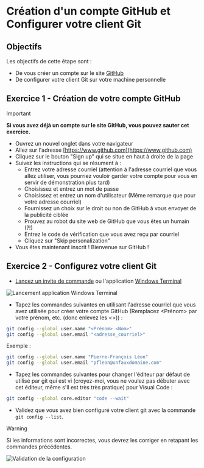 # Création d'un compte GitHub et Configurer votre client Git

## Objectifs

Les objectifs de cette étape sont :

- De vous créer un compte sur le site [GitHub](https://github.com)
- De configurer votre client Git sur votre machine personnelle

## Exercice 1 - Création de votre compte GitHub

> [!IMPORTANT]
> **Si vous avez déjà un compte sur le site GitHub, vous pouvez sauter cet exercice.**

- Ouvrez un nouvel onglet dans votre navigateur
- Allez sur l'adresse [https://www.github.com](https://www.github.com)
- Cliquez sur le bouton "Sign up" qui se situe en haut à droite de la page
- Suivez les instructions qui se résument à :
  - Entrez votre adresse courriel (attention à l'adresse courriel que vous allez utiliser, vous pourriez vouloir garder votre compte pour vous en servir de démonstration plus tard)
  - Choisissez et entrez un mot de passe
  - Choisissez et entrez un nom d'utilisateur (Même remarque que pour votre adresse courriel)
  - Fournissez un choix sur le droit ou non de GitHub à vous envoyer de la publicité ciblée
  - Prouvez au robot du site web de GitHub que vous êtes un humain (?!)
  - Entrez le code de vérification que vous avez reçu par courriel
  - Cliquez sur "Skip personalization"
- Vous êtes maintenant inscrit ! Bienvenue sur GitHub !

## Exercice 2 - Configurez votre client Git

- [Lancez un invite de commande](LIGNE_COMMANDE.md) ou l'application [Windows Terminal](https://www.microsoft.com/store/productId/9N0DX20HK701?ocid=pdpshare)

![Lancement application Windows Terminal](./img/vm_Windows_Terminal.png)

- Tapez les commandes suivantes en utilisant l'adresse courriel que vous avez utilisée pour créer votre compte GitHub (Remplacez <Prénom> par votre prénom, etc. (donc enlevez les <>)) :

```bash
git config --global user.name "<Prénom> <Nom>"
git config --global user.email "<adresse_courriel>"
```

Exemple :

```bash
git config --global user.name "Pierre-François Léon"
git config --global user.email "pfleon@unfauxdomaine.com"
```

- Tapez les commandes suivantes pour changer l'éditeur par défaut de utilisé par git qui est vi (croyez-moi, vous ne voulez pas débuter avec cet éditeur, même s'il est très très pratique) pour Visual Code :

```bash
git config --global core.editor "code --wait"
```

- Validez que vous avez bien configuré votre client git avec la commande `git config --list`.

> [!WARNING]
> Si les informations sont incorrectes, vous devrez les corriger en retapant les commandes précédentes.

![Validation de la configuration](img/vm_configuration_git.png)
